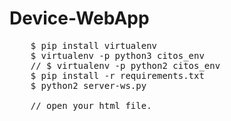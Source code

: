 # Device-WebApp


<pre>
    $ pip install virtualenv
    $ virtualenv -p python3 citos_env
    // $ virtualenv -p python2 citos_env
    $ pip install -r requirements.txt
    $ python2 server-ws.py

    // open your html file.
</pre>